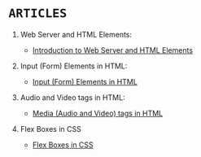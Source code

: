 # `ARTICLES`

1. Web Server and HTML Elements:

    - [Introduction to Web Server and HTML Elements](https://yashoda.hashnode.dev/introduction-to-web-server-and-html)

 2. Input (Form) Elements in HTML:

    - [Input (Form) Elements in HTML](https://yashoda.hashnode.dev/input-form-elements-in-html)

3. Audio and Video tags in HTML: 

    - [Media (Audio and Video) tags in HTML](https://yashoda.hashnode.dev/audio-and-video-tags-in-html)
    
4. Flex Boxes in CSS

    - [Flex Boxes in CSS](https://yashoda.hashnode.dev/flex-boxes-in-css)

